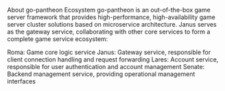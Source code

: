 About go-pantheon Ecosystem
go-pantheon is an out-of-the-box game server framework that provides high-performance, high-availability game server cluster solutions based on microservice architecture. Janus serves as the gateway service, collaborating with other core services to form a complete game service ecosystem:

Roma: Game core logic service
Janus: Gateway service, responsible for client connection handling and request forwarding
Lares: Account service, responsible for user authentication and account management
Senate: Backend management service, providing operational management interfaces
